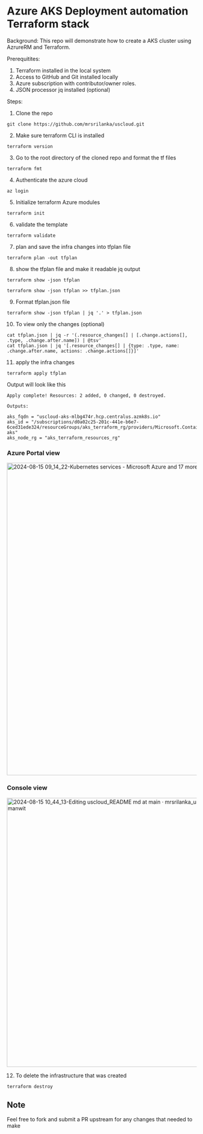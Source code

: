 # Azure AKS Deployment automation Terraform stack

Background:
This repo will demonstrate how to create a AKS cluster using AzrureRM and Terraform.

Prerequitites:
1. Terraform installed in the local system
2. Access to GitHub and Git installed locally
3. Azure subscription with contributor/owner roles.
4. JSON processor jq installed (optional) 

Steps:
1. Clone the repo

```
git clone https://github.com/mrsrilanka/uscloud.git
```

2. Make sure terraform CLI is installed
```
terraform version 
```
3. Go to the root directory of the cloned repo and format the tf files
```
terraform fmt
```
4. Authenticate the azure cloud
```
az login
```
5.  Initialize terraform Azure modules
```
terraform init
```
6. validate the template
```
terraform validate
```
7.  plan and save the infra changes into tfplan file
```
terraform plan -out tfplan
```
8. show the tfplan file and make it readable jq output
```
terraform show -json tfplan
```

```
terraform show -json tfplan >> tfplan.json
```
9. Format tfplan.json file
```
terraform show -json tfplan | jq '.' > tfplan.json
```
10. To view only the changes (optional)
```
cat tfplan.json | jq -r '(.resource_changes[] | [.change.actions[], .type, .change.after.name]) | @tsv'
cat tfplan.json | jq '[.resource_changes[] | {type: .type, name: .change.after.name, actions: .change.actions[]}]' 
```
11. apply the infra changes
```
terraform apply tfplan
```
Output will look like this 
```
Apply complete! Resources: 2 added, 0 changed, 0 destroyed.

Outputs:

aks_fqdn = "uscloud-aks-mlbg474r.hcp.centralus.azmk8s.io"
aks_id = "/subscriptions/d0a02c25-201c-441e-b6e7-6ced31ede324/resourceGroups/aks_terraform_rg/providers/Microsoft.ContainerService/managedClusters/uscloud-aks"
aks_node_rg = "aks_terraform_resources_rg"
```
### Azure Portal view 

<img width="828" alt="2024-08-15 09_14_22-Kubernetes services - Microsoft Azure and 17 more pages - Work - Microsoft​ Edge" src="https://github.com/user-attachments/assets/4f2f67dd-a2ef-4b1c-9aff-087aa2dc0a53">

### Console view

<img width="713" alt="2024-08-15 10_44_13-Editing uscloud_README md at main · mrsrilanka_uscloud and 9 more pages - manwit" src="https://github.com/user-attachments/assets/858dc4bc-a074-4e3d-97ed-9e3fc78ded08">

12. To delete the infrastructure that was created
```
terraform destroy
```

## Note
Feel free to fork and submit a PR upstream for any changes that needed to make 
